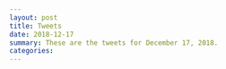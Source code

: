 ```yaml
---
layout: post
title: Tweets
date: 2018-12-17
summary: These are the tweets for December 17, 2018.
categories:
---
```


